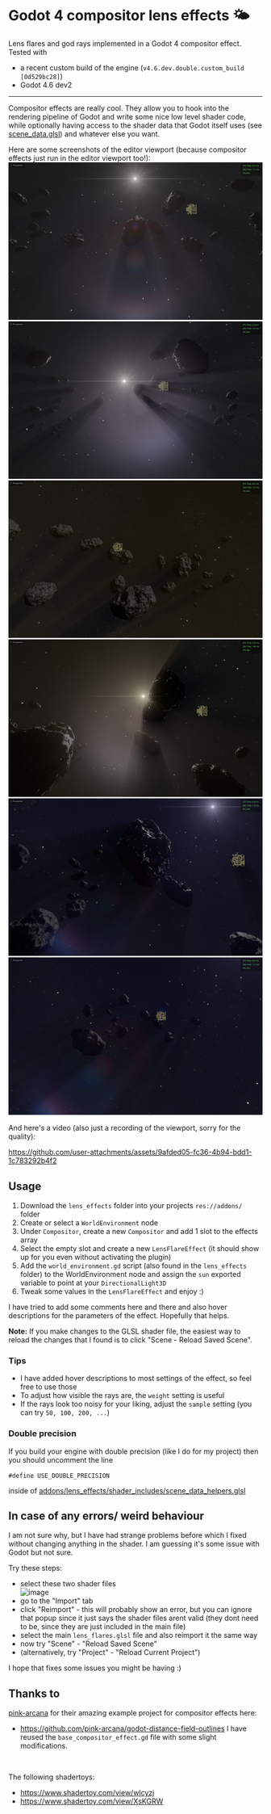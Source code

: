 # Godot 4 compositor lens effects 🌤️
Lens flares and god rays implemented in a Godot 4 compositor effect.
Tested with
- a recent custom build of the engine (`v4.6.dev.double.custom_build [0d529bc28]`)
- Godot 4.6 dev2

---

Compositor effects are really cool. They allow you to hook into the rendering pipeline of Godot and write some nice low level shader code, while optionally having access to the shader data that Godot itself uses (see [scene_data.glsl](addons/lens_effects/shader_includes/scene_data.glsl)) and whatever else you want.

Here are some screenshots of the editor viewport (because compositor effects just run in the editor viewport too!):
![screenshot1](media/screenshot1.png)
![screenshot2](media/screenshot2.png)
![screenshot3](media/screenshot3.png)
![screenshot3](media/screenshot4.png)
![screenshot3](media/screenshot5.png)
![screenshot3](media/screenshot6.png)

And here's a video (also just a recording of the viewport, sorry for the quality):

https://github.com/user-attachments/assets/9afded05-fc36-4b94-bdd1-1c783292b4f2




## Usage
1. Download the `lens_effects` folder into your projects `res://addons/` folder
2. Create or select a `WorldEnvironment` node
3. Under `Compositor`, create a new `Compositor` and add 1 slot to the effects array
4. Select the empty slot and create a new `LensFlareEffect` (it should show up for you even without activating the plugin)
5. Add the `world_environment.gd` script (also found in the `lens_effects` folder) to the WorldEnvironment node and assign the `sun` exported variable to point at your `DirectionalLight3D`
6. Tweak some values in the `LensFlareEffect` and enjoy :)

I have tried to add some comments here and there and also hover descriptions for the parameters of the effect. Hopefully that helps.

**Note:** If you make changes to the GLSL shader file, the easiest way to reload the changes that I found is to click "Scene - Reload Saved Scene".

### Tips
- I have added hover descriptions to most settings of the effect, so feel free to use those
- To adjust how visible the rays are, the `weight` setting is useful
- If the rays look too noisy for your liking, adjust the `sample` setting (you can try `50, 100, 200, ...`)

### Double precision
If you build your engine with double precision (like I do for my project) then you should uncomment the line
```
#define USE_DOUBLE_PRECISION
```
inside of [addons/lens_effects/shader_includes/scene_data_helpers.glsl](addons/lens_effects/shader_includes/scene_data_helpers.glsl)

## In case of any errors/ weird behaviour
I am not sure why, but I have had strange problems before which I fixed without changing anything in the shader. I am guessing it's some issue with Godot but not sure.

Try these steps:
- select these two shader files
  <br> <img width="223" height="73" alt="image" src="https://github.com/user-attachments/assets/3fa978a6-a214-4b92-9b4d-2b3e232b24ba" />
- go to the "Import" tab
- click "Reimport" - this will probably show an error, but you can ignore that popup since it just says the shader files arent valid (they dont need to be, since they are just included in the main file)
- select the main `lens_flares.glsl` file and also reimport it the same way
- now try "Scene" - "Reload Saved Scene"
- (alternatively, try "Project" - "Reload Current Project")

I hope that fixes some issues you might be having :) 

## Thanks to
[pink-arcana](https://github.com/pink-arcana) for their amazing example project for compositor effects here:
- https://github.com/pink-arcana/godot-distance-field-outlines
I have reused the `base_compositor_effect.gd` file with some slight modifications.

<br>

The following shadertoys:
- https://www.shadertoy.com/view/wlcyzj
- https://www.shadertoy.com/view/XsKGRW
